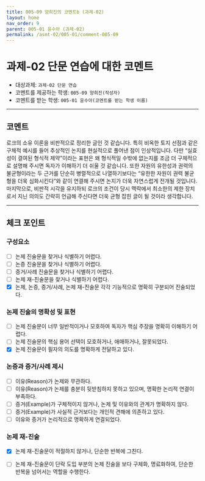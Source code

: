 ```yaml
---
title: 005-09 양희진의 코멘트b (과제-02) 
layout: home
nav_order: 9
parent: 005-01 윤수아 (과제-02)
permalink: /asmt-02/005-01/comment-005-09
---
```


# 과제-02 단문 연습에 대한 코멘트

- 대상과제: `과제-02 단문 연습`
- 코멘트를 제공하는 학생: `005-09 양희진(작성자)` 
- 코멘트를 받는 학생: `005-01 윤수아(코멘트를 받는 학생 이름)` 

---

## 코멘트
로크의 소유 이론을 비판적으로 정리한 글인 것 같습니다. 특히 비옥한 토지 선점과 같은 구체적 예시를 들어 추상적인 논지를 현실적으로 풀어낸 점이 인상적입니다. 다만 “실효성이 결여된 형식적 제약”이라는 표현은 왜 형식적일 수밖에 없는지를 조금 더 구체적으로 설명해 주시면 독자가 이해하기 더 쉬울 것 같습니다. 또한 자원의 유한성과 권력의 불균형이라는 두 근거를 단순히 병렬적으로 나열하기보다는 “유한한 자원이 권력 불균형을 더욱 심화시킨다”와 같이 연결해 주시면 논지가 더욱 자연스럽게 전개될 것입니다. 마지막으로, 비판적 시각을 유지하되 로크의 조건이 당시 맥락에서 최소한의 제한 장치로서 지닌 의의도 간략히 언급해 주신다면 더욱 균형 잡힌 글이 될 것이라 생각합니다.

---

## 체크 포인트

### **구성요소**
- [ ] 논제 진술문을 찾거나 식별하기 어렵다.
- [ ] 논증 진술문을 찾거나 식별하기 어렵다.
- [ ] 증거/사례 진술문을 찾거나 식별하기 어렵다.
- [ ] 논제 재-진술문을 찾거나 식별하기 어렵다.
- [x] 논제, 논증, 증거/사례, 논제 재-진술문 각각 기능적으로 명확히 구분되어 진술되었다.

### **논제 진술의 명확성 및 표현**  
- [ ] 논제 진술문이 너무 일반적이거나 모호하여 독자가 핵심 주장을 명확히 이해하기 어렵다.  
- [ ] 논제 진술문의 핵심 용어 선택이 모호하거나, 애매하거나, 잘못되었다.  
- [x] 논제 진술문이 필자의 의도를 명확하게 전달하고 있다.  

### **논증과 증거/사례 제시**  
- [ ] 이유(Reason)가 논제와 무관하다.
- [ ] 이유(Reason)가 논제를 충분히 뒷받침하지 못하고 있으며, 명확한 논리적 연결이 부족하다.  
- [ ] 증거(Example)가 구체적이지 않거나, 논제 및 이유와의 관계가 명확하지 않다. 
- [ ] 증거(Example)가 사실적 근거보다는 개인적 견해에 의존하고 있다.  
- [ ] 이유와 증거가 논리적으로 명확하게 연결되었다.  

### **논제 재-진술**  
- [x] 논제 재-진술문이 적절하지 않거나, 단순한 반복에 그친다.   
- [ ] 논제 재-진술문이 단락 도입 부분의 논제 진술을 보다 구체화, 명료화하여, 단순한 반복을 넘어서는 역할을 수행한다.  

